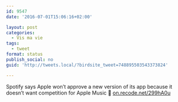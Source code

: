 ```yaml
---
id: 9547
date: '2016-07-01T15:06:16+02:00'

layout: post
categories:
  - Vis ma vie
tags:
  - tweet
format: status
publish_social: no
guid: 'http://tweets.local/?birdsite_tweet=748895503543373824'

---
```


Spotify says Apple won’t approve a new version of its app because it doesn’t want competition for Apple Music 🤔 [on.recode.net/299hA0u](http://on.recode.net/299hA0u)